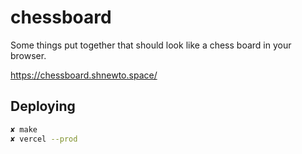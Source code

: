 # chessboard

Some things put together that should look like a chess board in your browser.

https://chessboard.shnewto.space/

## Deploying

```bash
✘ make
✘ vercel --prod
```
